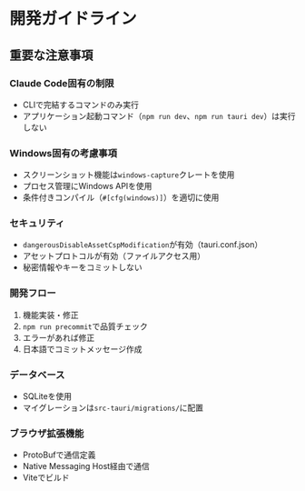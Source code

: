 # 開発ガイドライン

## 重要な注意事項

### Claude Code固有の制限
- CLIで完結するコマンドのみ実行
- アプリケーション起動コマンド（`npm run dev`、`npm run tauri dev`）は実行しない

### Windows固有の考慮事項
- スクリーンショット機能は`windows-capture`クレートを使用
- プロセス管理にWindows APIを使用
- 条件付きコンパイル（`#[cfg(windows)]`）を適切に使用

### セキュリティ
- `dangerousDisableAssetCspModification`が有効（tauri.conf.json）
- アセットプロトコルが有効（ファイルアクセス用）
- 秘密情報やキーをコミットしない

### 開発フロー
1. 機能実装・修正
2. `npm run precommit`で品質チェック
3. エラーがあれば修正
4. 日本語でコミットメッセージ作成

### データベース
- SQLiteを使用
- マイグレーションは`src-tauri/migrations/`に配置

### ブラウザ拡張機能
- ProtoBufで通信定義
- Native Messaging Host経由で通信
- Viteでビルド